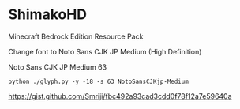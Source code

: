 # ShimakoHD
Minecraft Bedrock Edition Resource Pack

Change font to Noto Sans CJK JP Medium (High Definition)

Noto Sans CJK JP Medium 63

```python ./glyph.py -y -18 -s 63 NotoSansCJKjp-Medium```

https://gist.github.com/Smriji/fbc492a93cad3cdd0f78f12a7e59640a
